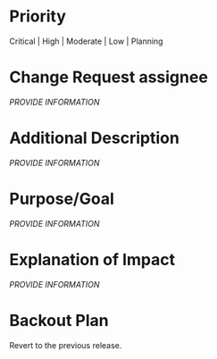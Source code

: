 # Priority
<!-- Select the priority of this change -->
<priority>

  Critical | High | Moderate | Low | Planning

</priority>

# Change Request assignee
<!-- The functional ID or the person's email who will be assigned to the Change Request in ServiceNow -->
<!-- Both of them need access to the ServiceNow -->
<!-- Note: This is not the approver of the Change Request -->
<assignedto>

  _PROVIDE INFORMATION_

</assignedto>

# Additional Description
<!-- Some description of the change, implementation steps -->
<!-- This field will be appended with the commit messages of the content of the PR, -->
<!-- and any PR description that was included since the last PR into this branch -->
<description>

  _PROVIDE INFORMATION_

</description>

# Purpose/Goal
<!-- Write the reason of why the change is needed -->
<purpose>

  _PROVIDE INFORMATION_

</purpose>

# Explanation of Impact
<!-- Write down what this Change Implementation will impact -->
<impact>

  _PROVIDE INFORMATION_

</impact>

# Backout Plan
<!-- Write some details how the change will be rolled back in case of a failure -->
<backoutplan>

  Revert to the previous release.

</backoutplan>
